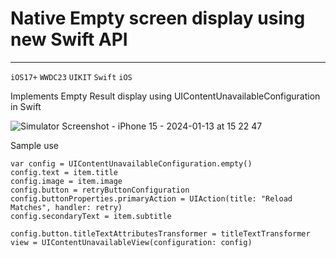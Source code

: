 # Native Empty screen display using new Swift API 
------------------------------------------
`iOS17+` `WWDC23` `UIKIT` `Swift` `iOS`

Implements Empty Result display using UIContentUnavailableConfiguration in Swift 


![Simulator Screenshot - iPhone 15 - 2024-01-13 at 15 22 47](https://github.com/KrisJulioDev/SwiftEmptyScreenUIDisplay/assets/8087709/4de471ec-7f93-4696-a7a5-770a2a0344d2)

Sample use
```
var config = UIContentUnavailableConfiguration.empty()
config.text = item.title
config.image = item.image
config.button = retryButtonConfiguration
config.buttonProperties.primaryAction = UIAction(title: "Reload Matches", handler: retry)
config.secondaryText = item.subtitle

config.button.titleTextAttributesTransformer = titleTextTransformer
view = UIContentUnavailableView(configuration: config)
```
 
